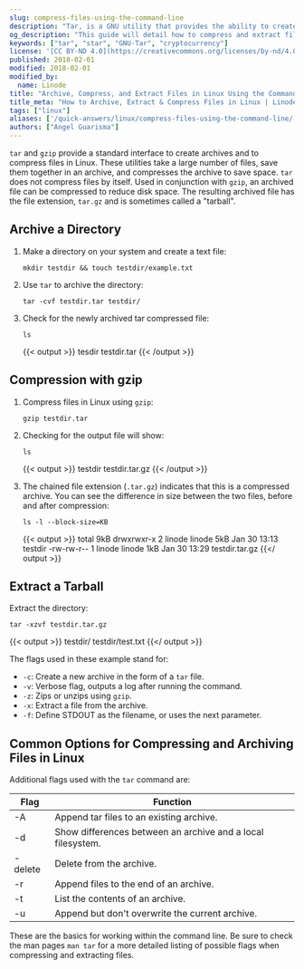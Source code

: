 ```yaml
---
slug: compress-files-using-the-command-line
description: "Tar, is a GNU utility that provides the ability to create tar archives, extract and compress files in Linux. Check out our step-by-step guide here"
og_description: "This guide will detail how to compress and extract files using tar on the Unix filesystem"
keywords: ["tar", "star", "GNU-Tar", "cryptocurrency"]
license: '[CC BY-ND 4.0](https://creativecommons.org/licenses/by-nd/4.0)'
published: 2018-02-01
modified: 2018-02-01
modified_by:
  name: Linode
title: "Archive, Compress, and Extract Files in Linux Using the Command Line"
title_meta: "How to Archive, Extract & Compress Files in Linux | Linode"
tags: ["linux"]
aliases: ['/quick-answers/linux/compress-files-using-the-command-line/']
authors: ["Angel Guarisma"]
---
```


`tar` and `gzip` provide a standard interface to create archives and to compress files in Linux. These utilities take a large number of files, save them together in an archive, and compresses the archive to save space. `tar` does not compress files by itself. Used in conjunction with `gzip`, an archived file can be compressed to reduce disk space. The resulting archived file has the file extension, `tar.gz` and is sometimes called a "tarball".

## Archive a Directory

1.  Make a directory on your system and create a text file:

        mkdir testdir && touch testdir/example.txt

2.  Use `tar` to archive the directory:

        tar -cvf testdir.tar testdir/

3.  Check for the newly archived tar compressed file:

        ls

    {{< output >}}
tesdir  testdir.tar
{{< /output >}}

## Compression with gzip

1.  Compress files in Linux using `gzip`:

        gzip testdir.tar

2.  Checking for the output file will show:

        ls

    {{< output >}}
testdir  testdir.tar.gz
{{< /output >}}

3.  The chained file extension (`.tar.gz`) indicates that this is a compressed archive. You can see the difference in size between the two files, before and after compression:

        ls -l --block-size=KB

    {{< output >}}
total 9kB
drwxrwxr-x 2 linode linode 5kB Jan 30 13:13 testdir
-rw-rw-r-- 1 linode linode 1kB Jan 30 13:29 testdir.tar.gz
{{</ output >}}

## Extract a Tarball

Extract the directory:

    tar -xzvf testdir.tar.gz

{{< output >}}
testdir/
testdir/test.txt
{{</ output >}}

The flags used in these example stand for:

* `-c`: Create a new archive in the form of a `tar` file.
* `-v`: Verbose flag, outputs a log after running the command.
* `-z`: Zips or unzips using `gzip`.
* `-x`: Extract a file from the archive.
* `-f`: Define STDOUT as the filename, or uses the next parameter.

## Common Options for Compressing and Archiving Files in Linux

Additional flags used with the `tar` command are:

|Flag   |Function                                                   |
|-------|-----------------------------------------------------------|
|-A     |Append tar files to an existing archive.                   |
|-d     |Show differences between an archive and a local filesystem.|
|-delete|Delete from the archive.                                   |
|-r     |Append files to the end of an archive.                     |
|-t     |List the contents of an archive.                           |
|-u     |Append but don't overwrite the current archive.            |

These are the basics for working within the command line. Be sure to check the man pages `man tar` for a more detailed listing of possible flags when compressing and extracting files.

